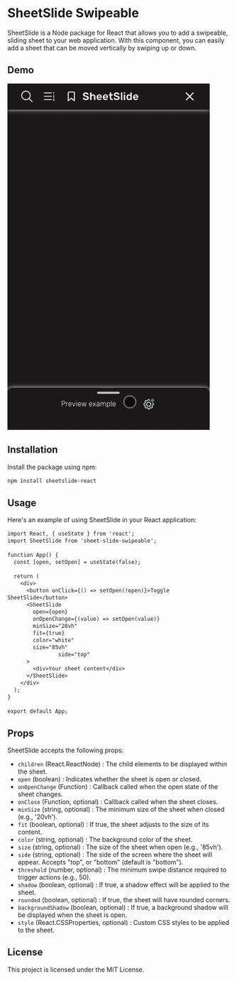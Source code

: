# SheetSlide Swipeable

SheetSlide is a Node package for React that allows you to add a swipeable, sliding sheet to your web application. With this component, you can easily add a sheet that can be moved vertically by swiping up or down.

## Demo
![Demo](preview.gif)


## Installation
Install the package using npm:

```bash
npm install sheetslide-react
```

## Usage
Here's an example of using SheetSlide in your React application:

```tsx
import React, { useState } from 'react';
import SheetSlide from 'sheet-slide-swipeable';

function App() {
  const [open, setOpen] = useState(false);

  return (
    <div>
      <button onClick={() => setOpen(!open)}>Toggle SheetSlide</button>
      <SheetSlide
        open={open}
        onOpenChange={(value) => setOpen(value)}
        minSize="20vh"
        fit={true}
        color="white"
        size="85vh"
				side="top"
      >
        <div>Your sheet content</div>
      </SheetSlide>
    </div>
  );
}

export default App;
```

## Props
SheetSlide accepts the following props:

- `children` (React.ReactNode) : The child elements to be displayed within the sheet.
- `open` (boolean) : Indicates whether the sheet is open or closed.
- `onOpenChange` (Function) : Callback called when the open state of the sheet changes.
- `onClose` (Function, optional) : Callback called when the sheet closes.
- `minSize` (string, optional) : The minimum size of the sheet when closed (e.g., '20vh').
- `fit` (boolean, optional) : If true, the sheet adjusts to the size of its content.
- `color` (string, optional) : The background color of the sheet.
- `size` (string, optional) : The size of the sheet when open (e.g., '85vh').
- `side` (string, optional) : The side of the screen where the sheet will appear. Accepts "top", or "bottom" (default is "bottom").
- `threshold` (number, optional) : The minimum swipe distance required to trigger actions (e.g., 50).
- `shadow` (boolean, optional) : If true, a shadow effect will be applied to the sheet.
- `rounded` (boolean, optional) : If true, the sheet will have rounded corners.
- `backgroundShadow` (boolean, optional) : If true, a background shadow will be displayed when the sheet is open.
- `style` (React.CSSProperties, optional) : Custom CSS styles to be applied to the sheet.

## License
This project is licensed under the MIT License.
